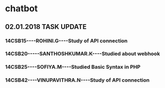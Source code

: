 # chatbot
## 02.01.2018 TASK UPDATE

### 14CSB15----ROHINI.G----Study of  API connection
### 14CSB20-----SANTHOSHKUMAR.K----Studied about webhook
### 14CSB25----SOFIYA.M----Studied Basic Syntax in PHP
### 14CSB42----VINUPAVITHRA.N----Study of API connection
